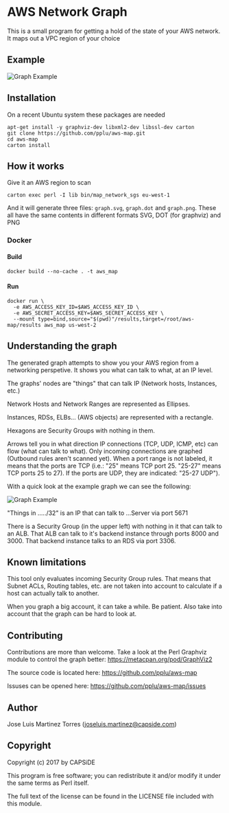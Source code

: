 # AWS Network Graph

This is a small program for getting a hold of the state of your AWS network. It maps out
a VPC region of your choice

## Example

![Graph Example](https://raw.githubusercontent.com/pplu/aws-map/master/examples/graph1.png)

## Installation

On a recent Ubuntu system these packages are needed

```
apt-get install -y graphviz-dev libxml2-dev libssl-dev carton
git clone https://github.com/pplu/aws-map.git
cd aws-map
carton install
```

## How it works

Give it an AWS region to scan

```
carton exec perl -I lib bin/map_network_sgs eu-west-1
```

And it will generate three files: `graph.svg`, `graph.dot` and `graph.png`. These
all have the same contents in different formats SVG, DOT (for graphviz) and PNG

### Docker

#### Build
```
docker build --no-cache . -t aws_map
```

#### Run
```
docker run \
  -e AWS_ACCESS_KEY_ID=$AWS_ACCESS_KEY_ID \
  -e AWS_SECRET_ACCESS_KEY=$AWS_SECRET_ACCESS_KEY \
  --mount type=bind,source="$(pwd)"/results,target=/root/aws-map/results aws_map us-west-2
```

## Understanding the graph

The generated graph attempts to show you your AWS region from a networking perspetive. It shows you what can talk to what, at an IP level.

The graphs' nodes are "things" that can talk IP (Network hosts, Instances, etc.)

Network Hosts and Network Ranges are represented as Ellipses.

Instances, RDSs, ELBs... (AWS objects) are represented with a rectangle.

Hexagons are Security Groups with nothing in them.

Arrows tell you in what direction IP connections (TCP, UDP, ICMP, etc) can flow (what can talk to what). Only incoming connections are graphed (Outbound rules aren't scanned yet). When a port range is not labeled, it means that the ports are TCP (i.e.: "25" means TCP port 25. "25-27" means TCP ports 25 to 27). If the ports are UDP, they are indicated: "25-27 UDP").

With a quick look at the example graph we can see the following:

![Graph Example](https://raw.githubusercontent.com/pplu/aws-map/master/examples/graph1.png)

"Things in ...../32" is an IP that can talk to ...Server via port 5671

There is a Security Group (in the upper left) with nothing in it that can talk to an ALB. That ALB can talk to it's backend instance through ports 8000 and 3000. That backend instance talks to an RDS via port 3306.

## Known limitations

This tool only evaluates incoming Security Group rules. That means that Subnet ACLs, Routing tables, etc. are not taken into account to calculate if a host can actually talk to another.

When you graph a big account, it can take a while. Be patient. Also take into account that the graph can be hard to look at.

## Contributing

Contributions are more than welcome. Take a look at the Perl Graphviz module to control the graph better: https://metacpan.org/pod/GraphViz2

The source code is located here: https://github.com/pplu/aws-map

Issuses can be opened here: https://github.com/pplu/aws-map/issues

## Author

Jose Luis Martinez Torres (joseluis.martinez@capside.com)

## Copyright

Copyright (c) 2017 by CAPSiDE

This program is free software; you can redistribute
it and/or modify it under the same terms as Perl itself.

The full text of the license can be found in the
LICENSE file included with this module.
